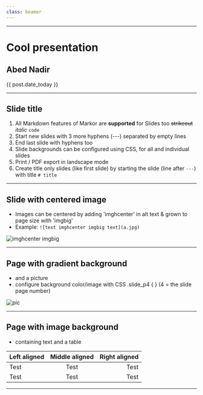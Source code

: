 ```yaml
---
class: beamer
---
```


-----------------
# Cool presentation

## Abed Nadir

{{ post.date_today }}

<!-- Overall slide design -->
<style>
.slide {
background:url() no-repeat center center fixed; background-size: cover;
}
.slide_type_title {
background: slategrey;
}
</style>

-----------------

## Slide title


1. All Markdown features of Markor are **supported** for Slides too ~~strikeout~~ _italic_ `code`
2. Start new slides with 3 more hyphens (---) separated by empty lines
3. End last slide with hyphens too
4. Slide backgrounds can be configured using CSS, for all and individual slides
5. Print / PDF export in landscape mode
6. Create title only slides (like first slide) by starting the slide (line after `---`) with title `# title`


-----------------
## Slide with centered image
* Images can be centered by adding 'imghcenter' in alt text & grown to page size with 'imgbig'
* Example: `![text imghcenter imgbig text](a.jpg)`

![imghcenter imgbig](file:///android_asset/img/flowerfield.jpg)




-----------------
## Page with gradient background
* and a picture
* configure background color/image with CSS .slide_p4 { } (4 = the slide page number)

![pic](file:///android_asset/img/flowerfield.jpg)


<style> .slide_p4 { background: linear-gradient(to bottom, #11998e, #38ef7d); } </style>

-----------------
## Page with image background
* containing text and a table

| Left aligned | Middle aligned | Right aligned |
| :------------------- | :----------------------: | --------------------: |
| Test               | Test                    | Test                |
| Test               | Test                    | Test                |



<style> 
.slide_p5 { background: url('file:///android_asset/img/schindelpattern.jpg') no-repeat center center fixed; background-size: cover; }
.slide_p5 > .slide_body > * { color: black; }
</style>

-----------------
